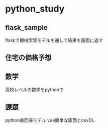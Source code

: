 # python_study

## flask_sample
flaskで機械学習モデルを通して結果を画面に返す

## 住宅の価格予想


## 数学
高校レベルの数学をpythonで

## 課題
python重回帰モデル
vue簡単な画面とcsvDL
